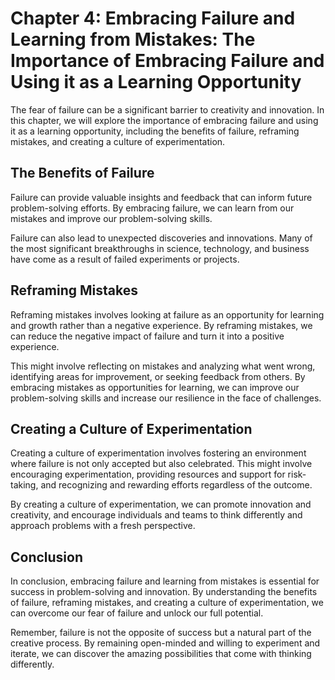 Chapter 4: Embracing Failure and Learning from Mistakes: The Importance of Embracing Failure and Using it as a Learning Opportunity
===================================================================================================================================

The fear of failure can be a significant barrier to creativity and innovation. In this chapter, we will explore the importance of embracing failure and using it as a learning opportunity, including the benefits of failure, reframing mistakes, and creating a culture of experimentation.

The Benefits of Failure
-----------------------

Failure can provide valuable insights and feedback that can inform future problem-solving efforts. By embracing failure, we can learn from our mistakes and improve our problem-solving skills.

Failure can also lead to unexpected discoveries and innovations. Many of the most significant breakthroughs in science, technology, and business have come as a result of failed experiments or projects.

Reframing Mistakes
------------------

Reframing mistakes involves looking at failure as an opportunity for learning and growth rather than a negative experience. By reframing mistakes, we can reduce the negative impact of failure and turn it into a positive experience.

This might involve reflecting on mistakes and analyzing what went wrong, identifying areas for improvement, or seeking feedback from others. By embracing mistakes as opportunities for learning, we can improve our problem-solving skills and increase our resilience in the face of challenges.

Creating a Culture of Experimentation
-------------------------------------

Creating a culture of experimentation involves fostering an environment where failure is not only accepted but also celebrated. This might involve encouraging experimentation, providing resources and support for risk-taking, and recognizing and rewarding efforts regardless of the outcome.

By creating a culture of experimentation, we can promote innovation and creativity, and encourage individuals and teams to think differently and approach problems with a fresh perspective.

Conclusion
----------

In conclusion, embracing failure and learning from mistakes is essential for success in problem-solving and innovation. By understanding the benefits of failure, reframing mistakes, and creating a culture of experimentation, we can overcome our fear of failure and unlock our full potential.

Remember, failure is not the opposite of success but a natural part of the creative process. By remaining open-minded and willing to experiment and iterate, we can discover the amazing possibilities that come with thinking differently.
